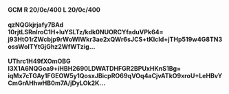 #### GCM R 20/0c/400 L 20/0c/400
**qzNQGkjrjafy7BAd**<br/>**10rjtLSRnlroC1H+luYSLTz/kdk0NUORCYfaduVPk64=**<br/>**j93HtO1rZWcbjp9rWoWIWkr3ae2xQWr6sJCS+tKlcId+jTHp519w4G8TN3ossWolTYtGjGhz2WfWTzig...**<br/><br/>
**UThrc1H49fXOmOBG**<br/>**I3X1A6NQGoa9+iHBH2690LDWATDHFGR2BPUxHKnS1Bg=**<br/>**iqMx7cTGAy1FGEOW5y1QosxJBicpRO69qVOq4aCjvATkO9xroU+LeHBvYCmGrAHhwHB0m7A/jDyLOk2K...**